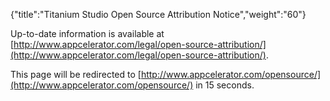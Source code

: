 {"title":"Titanium Studio Open Source Attribution Notice","weight":"60"}

Up-to-date information is available at [http://www.appcelerator.com/legal/open-source-attribution/](http://www.appcelerator.com/legal/open-source-attribution/).

This page will be redirected to [http://www.appcelerator.com/opensource/](http://www.appcelerator.com/opensource/) in 15 seconds.
